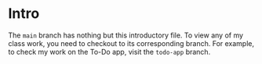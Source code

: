 # Intro

The `main` branch has nothing but this introductory file. To view any of my class work, you need to checkout to its corresponding branch. For example, to check my work on the To-Do app, visit the `todo-app` branch.
